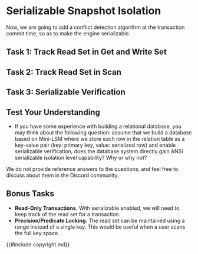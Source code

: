# Serializable Snapshot Isolation

Now, we are going to add a conflict detection algorithm at the transaction commit time, so as to make the engine serializable.

## Task 1: Track Read Set in Get and Write Set

## Task 2: Track Read Set in Scan

## Task 3: Serializable Verification

## Test Your Understanding

* If you have some experience with building a relational database, you may think about the following question: assume that we build a database based on Mini-LSM where we store each row in the relation table as a key-value pair (key: primary key, value: serialized row) and enable serializable verification, does the database system directly gain ANSI serializable isolation level capability? Why or why not?

We do not provide reference answers to the questions, and feel free to discuss about them in the Discord community.

## Bonus Tasks

* **Read-Only Transactions.** With serializable enabled, we will need to keep track of the read set for a transaction.
* **Precision/Predicate Locking.** The read set can be maintained using a range instead of a single key. This would be useful when a user scans the full key space.

{{#include copyright.md}}
